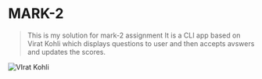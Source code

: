# MARK-2
>This is my solution for mark-2 assignment
>It is a CLI app based on Virat Kohli which displays questions to user and then accepts avswers and updates the scores.

![VIrat Kohli](https://w0.peakpx.com/wallpaper/388/975/HD-wallpaper-virat-kohli-cricket-india-ipl-king-kohli-rcb.jpg)
 
